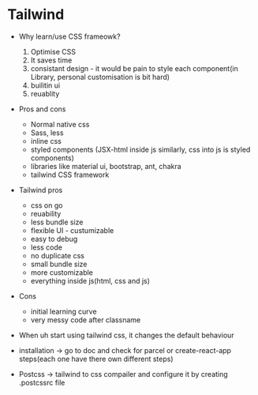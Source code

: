 # Tailwind

- Why learn/use CSS frameowk? 
    1. Optimise CSS
    2. It saves time
    3. consistant design - it would be pain to style each component(in Library, personal customisation is bit hard)
    4. builitin ui
    5. reuablity

- Pros and cons
    - Normal native css
    - Sass, less
    - inline css
    - styled components (JSX-html inside js similarly, css into js is styled components)
    - libraries like material ui, bootstrap, ant, chakra
    - tailwind CSS framework

- Tailwind pros
    - css on go 
    - reuability
    - less bundle size
    - flexible UI - custumizable
    - easy to debug
    - less code
    - no duplicate css
    - small bundle size
    - more customizable
    - everything inside js(html, css and js)

- Cons
    - initial learning curve
    - very messy code after classname

- When uh start using tailwind css, it changes the default behaviour
- installation -> go to doc and check for parcel or create-react-app steps(each one have there own different steps)
- Postcss -> tailwind to css compailer and configure it by creating .postcssrc file

